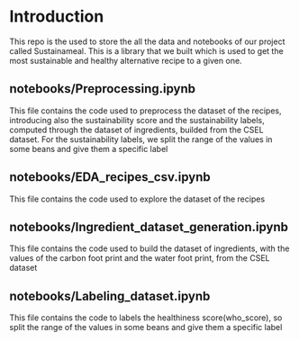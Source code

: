 # Introduction
This repo is the used to store the all the data and notebooks of our project called Sustainameal. This is a library that we built which is used to get the most sustainable and healthy alternative recipe to a given one.

## notebooks/Preprocessing.ipynb
This file contains the code used to preprocess the dataset of the recipes, introducing also the sustainability score and the sustainability labels, computed through the dataset of ingredients, builded from the CSEL dataset. For the sustainability labels, we split the range of the values in some beans and give them a specific label

## notebooks/EDA_recipes_csv.ipynb
This file contains the code used to explore the dataset of the recipes

## notebooks/Ingredient_dataset_generation.ipynb
This file contains the code used to build the dataset of ingredients, with the values of the carbon foot print and the water foot print, from the CSEL dataset

## notebooks/Labeling_dataset.ipynb
This file contains the code to labels the healthiness score(who_score), so split the range of the values in some beans and give them a specific label
